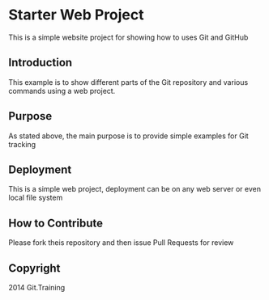 # Starter Web Project

This is a simple website project for showing how to uses Git and GitHub


## Introduction

This example is to show different parts of the Git repository and various commands using a web project.

## Purpose

As stated above, the main purpose is to provide simple examples for Git tracking

## Deployment

This is a simple web project, deployment can be on any web server or even local file system

## How to Contribute

Please fork theis repository and then issue Pull Requests for review

## Copyright

2014 Git.Training
